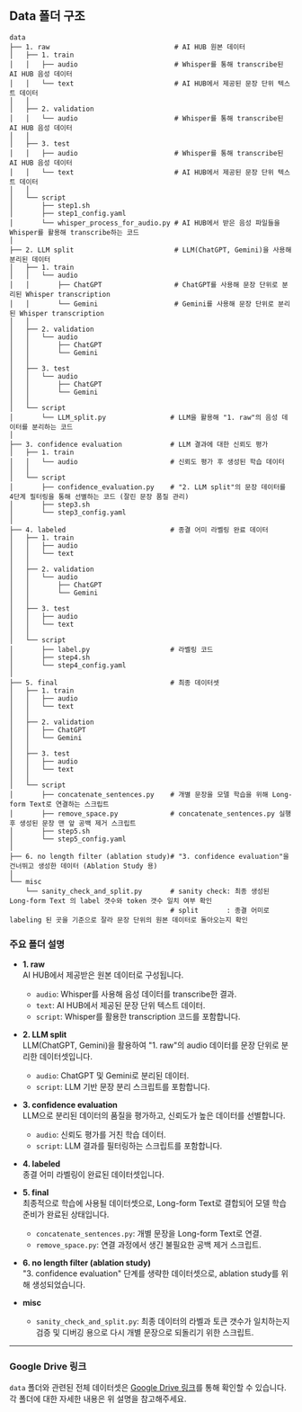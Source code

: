 ## Data 폴더 구조
```
data
├── 1. raw                               # AI HUB 원본 데이터
│   ├── 1. train                        
│   │   ├── audio                        # Whisper를 통해 transcribe된 AI HUB 음성 데이터
│   │   └── text                         # AI HUB에서 제공된 문장 단위 텍스트 데이터
│   │
│   ├── 2. validation                  
│   │   └── audio                        # Whisper를 통해 transcribe된 AI HUB 음성 데이터
│   │
│   ├── 3. test                         
│   │   ├── audio                        # Whisper를 통해 transcribe된 AI HUB 음성 데이터
│   │   └── text                         # AI HUB에서 제공된 문장 단위 텍스트 데이터
│   │
│   └── script                          
│       ├── step1.sh                    
│       ├── step1_config.yaml           
│       └── whisper_process_for_audio.py # AI HUB에서 받은 음성 파일들을 Whisper를 활용해 transcribe하는 코드
│
├── 2. LLM split                         # LLM(ChatGPT, Gemini)을 사용해 분리된 데이터
│   ├── 1. train
│   │   └── audio
│   │       ├── ChatGPT                  # ChatGPT를 사용해 문장 단위로 분리된 Whisper transcription
│   │       └── Gemini                   # Gemini를 사용해 문장 단위로 분리된 Whisper transcription
│   │
│   ├── 2. validation
│   │   └── audio
│   │       ├── ChatGPT                
│   │       └── Gemini                 
│   │
│   ├── 3. test
│   │   └── audio
│   │       ├── ChatGPT                
│   │       └── Gemini                 
│   │
│   └── script
│       └── LLM_split.py                # LLM을 활용해 "1. raw"의 음성 데이터를 분리하는 코드
│
├── 3. confidence evaluation            # LLM 결과에 대한 신뢰도 평가
│   ├── 1. train
│   │   └── audio                       # 신뢰도 평가 후 생성된 학습 데이터
│   │
│   └── script
│       ├── confidence_evaluation.py    # "2. LLM split"의 문장 데이터를 4단계 필터링을 통해 선별하는 코드 (잘린 문장 품질 관리)
│       ├── step3.sh                    
│       └── step3_config.yaml           
│
├── 4. labeled                          # 종결 어미 라벨링 완료 데이터
│   ├── 1. train
│   │   ├── audio
│   │   └── text
│   │
│   ├── 2. validation
│   │   └── audio
│   │       ├── ChatGPT                
│   │       └── Gemini                 
│   │
│   ├── 3. test
│   │   ├── audio
│   │   └── text
│   │
│   └── script
│       ├── label.py                    # 라벨링 코드
│       ├── step4.sh                    
│       └── step4_config.yaml           
│
├── 5. final                            # 최종 데이터셋
│   ├── 1. train
│   │   ├── audio
│   │   └── text
│   │
│   ├── 2. validation
│   │   ├── ChatGPT
│   │   └── Gemini
│   │
│   ├── 3. test
│   │   ├── audio
│   │   └── text
│   │
│   └── script
│       ├── concatenate_sentences.py    # 개별 문장을 모델 학습을 위해 Long-form Text로 연결하는 스크립트
│       ├── remove_space.py             # concatenate_sentences.py 실행 후 생성된 문장 맨 앞 공백 제거 스크립트
│       ├── step5.sh                    
│       └── step5_config.yaml           
│
├── 6. no length filter (ablation study)# "3. confidence evaluation"을 건너뛰고 생성한 데이터 (Ablation Study 용)
│
└── misc                                
    └── sanity_check_and_split.py       # sanity check: 최종 생성된 Long-form Text 의 label 갯수와 token 갯수 일치 여부 확인
                                        # split       : 종결 어미로 labeling 된 곳을 기준으로 잘라 문장 단위의 원본 데이터로 돌아오는지 확인
```

### 주요 폴더 설명

- **1. raw**  
  AI HUB에서 제공받은 원본 데이터로 구성됩니다.  
  - `audio`: Whisper를 사용해 음성 데이터를 transcribe한 결과.
  - `text`: AI HUB에서 제공된 문장 단위 텍스트 데이터.
  - `script`: Whisper를 활용한 transcription 코드를 포함합니다.

- **2. LLM split**  
  LLM(ChatGPT, Gemini)을 활용하여 "1. raw"의 audio 데이터를 문장 단위로 분리한 데이터셋입니다.  
  - `audio`: ChatGPT 및 Gemini로 분리된 데이터.
  - `script`: LLM 기반 문장 분리 스크립트를 포함합니다.

- **3. confidence evaluation**  
  LLM으로 분리된 데이터의 품질을 평가하고, 신뢰도가 높은 데이터를 선별합니다.  
  - `audio`: 신뢰도 평가를 거친 학습 데이터.
  - `script`: LLM 결과를 필터링하는 스크립트를 포함합니다.

- **4. labeled**  
  종결 어미 라벨링이 완료된 데이터셋입니다.

- **5. final**  
  최종적으로 학습에 사용될 데이터셋으로, Long-form Text로 결합되어 모델 학습 준비가 완료된 상태입니다.  
  - `concatenate_sentences.py`: 개별 문장을 Long-form Text로 연결.
  - `remove_space.py`: 연결 과정에서 생긴 불필요한 공백 제거 스크립트.

- **6. no length filter (ablation study)**  
  "3. confidence evaluation" 단계를 생략한 데이터셋으로, ablation study를 위해 생성되었습니다.

- **misc**  
  - `sanity_check_and_split.py`: 최종 데이터의 라벨과 토큰 갯수가 일치하는지 검증 및 디버깅 용으로 다시 개별 문장으로 되돌리기 위한 스크립트.

---

### Google Drive 링크
`data` 폴더와 관련된 전체 데이터셋은 [Google Drive 링크](https://drive.google.com/drive/folders/19qa1AKetvRZvfOWcGL_BOj-z43sTElhH?usp=sharing)를 통해 확인할 수 있습니다. 
각 폴더에 대한 자세한 내용은 위 설명을 참고해주세요.